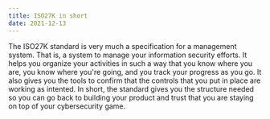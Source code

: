 ```yaml
---
title: ISO27K in short
date: 2021-12-13
---
```


The ISO27K standard is very much a specification for a management system. That is, a system to manage your information security efforts. It helps you organize your activities in such a way that you know where you are, you know where you're going, and you track your progress as you go. It also gives you the tools to confirm that the controls that you put in place are working as intented. In short, the standard gives you the structure needed so you can go back to building your product and trust that you are staying on top of your cybersecurity game. 
